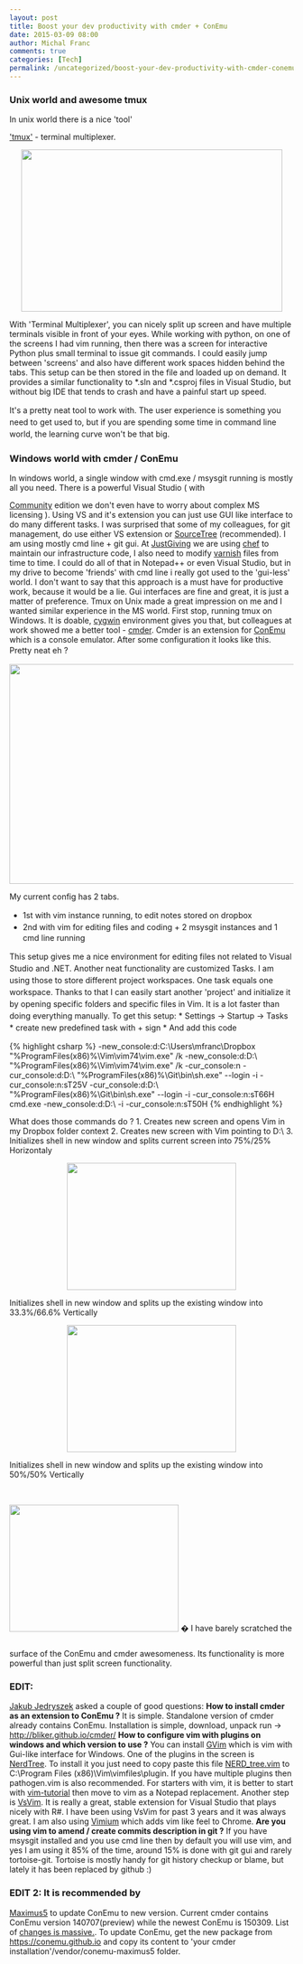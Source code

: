 ```yaml
---
layout: post
title: Boost your dev productivity with cmder + ConEmu
date: 2015-03-09 08:00
author: Michal Franc
comments: true
categories: [Tech]
permalink: /uncategorized/boost-your-dev-productivity-with-cmder-conemu
---
```

<h3>Unix world and awesome tmux</h3>

<p>In unix world there is a nice 'tool'</p>

<p><a href="http://tmux.sourceforge.net/">'tmux'</a> - terminal multiplexer.</p>

<p style="text-align: center;">
  <img class="aligncenter" src="http://www.mfranc.com/wp-content/uploads/2015/02/tmux3.png" alt="" width="463" height="287" />
</p>

<p>With 'Terminal Multiplexer', you can nicely split up screen and have multiple terminals visible in front of your eyes. While working with python, on one of the screens I had vim running, then there was a screen for interactive Python plus small terminal to issue git commands. I could easily jump between 'screens' and also have different work spaces hidden behind the tabs. This setup can be then stored in the file and loaded up on demand. It provides a similar functionality to *.sln and *.csproj files in Visual Studio, but without big IDE that tends to crash and have a painful start up speed.</p>

<p><span style="line-height: 1.5;">It's a pretty neat tool to work with. The user experience is something you need to get used to, but if you are spending some time in command line world, the learning curve won't be that big.</span></p>

<h3>Windows world with cmder / ConEmu</h3>

<p>In windows world, a single window with cmd.exe / msysgit running is mostly all you need. There is a powerful Visual Studio ( with</p>

<p><a href="https://www.visualstudio.com/en-us/products/visual-studio-community-vs.aspx">Community</a> edition we don't even have to worry about complex MS licensing ). Using VS and it's extension you can just use GUI like interface to do many different tasks. I was surprised that some of my colleagues, for git management, do use either VS extension or <a href="http://www.sourcetreeapp.com/">SourceTree</a> (recommended). I am using mostly cmd line + git gui. At <a href="https://home.justgiving.com/">JustGiving</a> we are using <a href="https://www.chef.io/chef/">chef</a> to maintain our infrastructure code, I also need to modify <a href="https://www.varnish-cache.org/">varnish</a> files from time to time. I could do all of that in Notepad++ or even Visual Studio, but in my drive to become 'friends' with cmd line i really got used to the 'gui-less' world. I don't want to say that this approach is a must have for productive work, because it would be a lie. Gui interfaces are fine and great, it is just a matter of preference. Tmux on Unix made a great impression on me and I wanted similar experience in the MS world. First stop, running tmux on Windows. It is doable, <a href="https://www.cygwin.com/">cygwin</a> environment gives you that, but colleagues at work showed me a better tool - <a href="http://bliker.github.io/cmder/">cmder</a>. Cmder is an extension for <a href="http://sourceforge.net/projects/conemu/">ConEmu</a> which is a console emulator. After some configuration it looks like this. <span style="line-height: 1.5;">Pretty neat eh ?</span></p>

<p style="text-align: center;">
  <img class="aligncenter" src="http://www.mfranc.com/wp-content/uploads/2015/02/cmder.jpg" alt="" width="691" height="389" />
</p>

<p>My current config has 2 tabs.</p>

<ul>
<li><span style="line-height: 1.5;">1st with </span><span style="line-height: 1.5;">vim instance running, to edit notes stored on dropbox </span></li>
<li><span style="line-height: 1.5;">2nd with </span><span style="line-height: 1.5;">vim for editing files and coding + 2 msysgit instances and 1 cmd line running</span></li>
</ul>

<p><span style="line-height: 1.5;">This setup gives me a nice environment for editing files not related to Visual Studio and .NET. Another neat functionality are </span>customized<span style="line-height: 1.5;"> Tasks. I am using those to store different project workspaces. One task equals one workspace. Thanks to that I can </span>easily<span style="line-height: 1.5;"> start another 'project' and initialize it by opening specific folders and specific files in Vim. It is a lot faster than doing everything manually.</span> To get this setup: * <span style="line-height: 1.5;">Settings -> Startup -> Tasks</span> * <span style="line-height: 1.5;">create new predefined task with + sign</span> * <span style="line-height: 1.5;">And add this code</span></p>


{% highlight csharp %}
-new_console:d:C:\Users\mfranc\Dropbox "%ProgramFiles(x86)%\Vim\vim74\vim.exe" /k 
-new_console:d:D:\ "%ProgramFiles(x86)%\Vim\vim74\vim.exe" /k -cur_console:n
-cur_console:d:D:\ "%ProgramFiles(x86)%\Git\bin\sh.exe" --login -i -cur_console:n:sT25V
-cur_console:d:D:\ "%ProgramFiles(x86)%\Git\bin\sh.exe" --login -i -cur_console:n:sT66H
cmd.exe -new_console:d:D:\ -i -cur_console:n:sT50H
{% endhighlight %}


<p>What does those commands do ? 1. Creates new screen and opens Vim in my Dropbox folder context 2. Creates new screen with Vim pointing to D:\ 3. Initializes shell in new window and splits current screen into 75%/25% Horizontaly</p>

<p style="text-align: center;">
  <img class="aligncenter" src="http://www.mfranc.com/wp-content/uploads/2015/03/75_25.jpg" alt="" width="300" height="225" />
</p>

<p>Initializes shell in new window and splits up the existing window into 33.3%/66.6% Vertically</p>

<p style="text-align: center;">
  <img class="aligncenter" src="http://www.mfranc.com/wp-content/uploads/2015/03/75_25_66.jpg" alt="" width="300" height="225" />
</p>

<p>Initializes shell in new window and splits up the existing window into 50%/50% Vertically</p>

<p><img class="aligncenter" style="margin-top: 30.3551120758057px; margin-bottom: 30.3551120758057px; line-height: 21.8181819915772px;" src="http://www.mfranc.com/wp-content/uploads/2015/03/75_25_66_50.jpg" alt="" width="300" height="225" /> � I have barely scratched the surface of the ConEmu and cmder awesomeness. Its functionality is more powerful than just split screen functionality.</p>

<h3>EDIT:</h3>

<p><a href="http://jj09.net/">Jakub Jedryszek</a> asked a couple of good questions: <strong>How to install cmder as an extension to ConEmu ?</strong> It is simple. Standalone version of cmder already contains ConEmu. Installation is simple, download, unpack run -> <a href="http://bliker.github.io/cmder/">http://bliker.github.io/cmder/</a> <strong>How to configure vim with plugins on windows and which version to use ?</strong> You can install <a href="http://www.vim.org/download.php#pc">GVim</a> which is vim with Gui-like interface for Windows. One of the plugins in the screen is <a href="https://github.com/scrooloose/nerdtree">NerdTree</a>. To install it you just need to copy paste this file <a href="https://github.com/scrooloose/nerdtree/tree/master/plugin">NERD_tree.vim</a> to C:\Program Files (x86)\Vim\vimfiles\plugin. If you have multiple plugins then pathogen.vim is also recommended. For starters with vim, it is better to start with <a href="http://www.openvim.com/">vim-tutorial</a> then move to vim as a Notepad replacement. Another step is <a href="https://visualstudiogallery.msdn.microsoft.com/59ca71b3-a4a3-46ca-8fe1-0e90e3f79329">VsVim</a>. It is really a great, stable extension for Visual Studio that plays nicely with R#. I have been using VsVim for past 3 years and it was always great. I am also using <a href="https://chrome.google.com/webstore/detail/vimium/dbepggeogbaibhgnhhndojpepiihcmeb">Vimium</a> which adds vim like feel to Chrome. <strong>Are you using vim to amend / create commits description in git ?</strong> If you have msysgit installed and you use cmd line then by default you will use vim, and yes I am using it 85% of the time, around 15% is done with git gui and rarely tortoise-git. Tortoise is mostly handy for git history checkup or blame, but lately it has been replaced by github :)</p>

<h3>EDIT 2: It is recommended by</h3>

<p><a href="https://conemu.github.io/">Maximus5</a> to update ConEmu to new version. Current cmder contains ConEmu version 140707(preview) while the newest ConEmu is 150309. List of <a href="https://conemu.github.io/en/Whats_New.html">changes is massive.</a>. To update ConEmu, get the new package from <a href="https://conemu.github.io/">https://conemu.github.io</a> and copy its content to 'your cmder installation'/vendor/conemu-maximus5 folder.</p>

